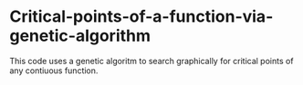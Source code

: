 # Critical-points-of-a-function-via-genetic-algorithm
This code uses a genetic algoritm to search graphically for critical points of any contiuous function.

